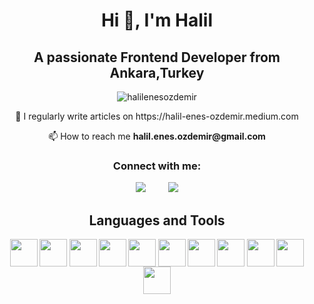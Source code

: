 <h1 align="center">Hi 👋, I'm Halil</h1>

<h2 align="center">A passionate Frontend Developer from Ankara,Turkey</h3>

<p align="center"> <img src="https://komarev.com/ghpvc/?username=halilenesozdemir&label=Profile%20views&color=0e75b6&style=flat" alt="halilenesozdemir" /> </p>

<p align="center">
 📝 I regularly write articles on https://halil-enes-ozdemir.medium.com
</p>
<p align="center">
  📫 How to reach me <strong>halil.enes.ozdemir@gmail.com<strong>
</p>

<h3 align="center">Connect with me:</h3>
<p align="center">
  <a target="_blank"href="https://www.linkedin.com/in/halil-enes-özdemir-5a625a1b7/"><img src="https://img.shields.io/badge/linkedin-%230077B5.svg?&style=for-the-badge&logo=linkedin&logoColor=white" /></a>&nbsp;&nbsp;&nbsp;&nbsp;&nbsp;&nbsp;
  </a>&nbsp;&nbsp;&nbsp;&nbsp;<a target="_blank"href="https://halil-enes-ozdemir.medium.com"><img src="https://img.shields.io/badge/Medium%20-%231572B6.svg?&style=for-the-badge&logo=medium&logoColor=black" /></a>
</p>

</div>

<h2 align="center"> Languages and Tools</h2>
<p align='center'>
 <img width ='44px' align='center' src ='https://raw.githubusercontent.com/rahulbanerjee26/githubAboutMeGenerator/main/icons/html.svg'> 
 <img width ='44px' align='center' src ='https://raw.githubusercontent.com/rahulbanerjee26/githubAboutMeGenerator/main/icons/css.svg'>
 <img width ='44px' align='center' src ='https://raw.githubusercontent.com/rahulbanerjee26/githubAboutMeGenerator/main/icons/javascript.svg'>
 <img width ='44px' align='center' src ='https://raw.githubusercontent.com/rahulbanerjee26/githubAboutMeGenerator/main/icons/reactjs.svg'>
 <img width ='44px' align='center' src ='https://raw.githubusercontent.com/rahulbanerjee26/githubAboutMeGenerator/main/icons/bootstrap.svg'>
 <img width ='44px' align='center' src ='https://raw.githubusercontent.com/rahulbanerjee26/githubAboutMeGenerator/main/icons/sass.svg'>
 <img width ='44px' align='center' src ='https://raw.githubusercontent.com/rahulbanerjee26/githubAboutMeGenerator/main/icons/tailwind.svg'>
 <img width ='44px' align='center' src ='https://raw.githubusercontent.com/rahulbanerjee26/githubAboutMeGenerator/main/icons/nodejs.svg'>
 <img width ='44px' align='center' src ='https://raw.githubusercontent.com/rahulbanerjee26/githubAboutMeGenerator/main/icons/mongodb.svg'>
 <img width ='44px' align='center' src ='https://raw.githubusercontent.com/rahulbanerjee26/githubAboutMeGenerator/main/icons/git.svg'>
 <img width ='44px' align='center' src ='https://raw.githubusercontent.com/rahulbanerjee26/githubAboutMeGenerator/main/icons/github.svg'>
                                                                                                                                       
<br>
</p>
<br>


